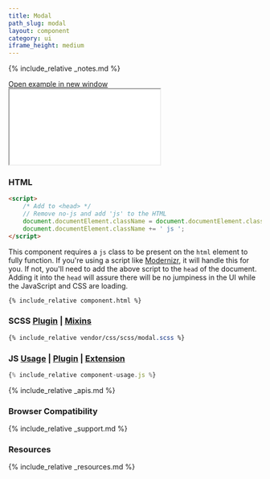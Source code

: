 ```yaml
---
title: Modal
path_slug: modal
layout: component
category: ui
iframe_height: medium
---
```


{% include_relative _notes.md %}

<div class="cf">
	<a href="{{ site.baseurl }}/component/{{ page.path_slug }}/example.html" target="_blank" class="example-link">Open example in new window</a>
</div><!--/.cf-->

<iframe {% if page.iframe_height %}class="h-{{ page.iframe_height }}"{% endif %} src="{{ site.baseurl}}/component/{{ page.path_slug }}/example.html"></iframe>

<h3>HTML</h3>

```html
<script>
	/* Add to <head> */
	// Remove no-js and add 'js' to the HTML
	document.documentElement.className = document.documentElement.className.replace('no-js', ' ');
	document.documentElement.className += ' js ';
</script>
```

This component requires a `js` class to be present on the `html` element to fully function. If you're using a script like [Modernizr](http://modernizr.com), it will handle this for you. If not, you'll need to add the above script to the `head` of the document. Adding it into the `head` will assure there will be no jumpiness in the UI while the JavaScript and CSS are loading.

```html
{% include_relative component.html %}
```

<h3>SCSS <span class="link"><a href="vendor/css/scss/modal.scss" target="_blank">Plugin</a> | <a href="vendor/css/scss/_flexbox-mixins.scss">Mixins</a></span></h3>

```scss
{% include_relative vendor/css/scss/modal.scss %}
```

 <h3>JS <span class="link"><a href="component-usage.js">Usage</a> | <a href="vendor/js/modal.js" target="_blank">Plugin</a> | <a href="vendor/js/modal.hash.click.js">Extension</a></span></h3>
  
```javascript
{% include_relative component-usage.js %}
```

{% include_relative _apis.md %}

<h3>Browser Compatibility</h3>

{% include_relative _support.md %}

<h3>Resources</h3>

{% include_relative _resources.md %}
